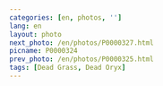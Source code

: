 ```yaml
---
categories: [en, photos, '']
lang: en
layout: photo
next_photo: /en/photos/P0000327.html
picname: P0000324
prev_photo: /en/photos/P0000325.html
tags: [Dead Grass, Dead Oryx]
---
```

